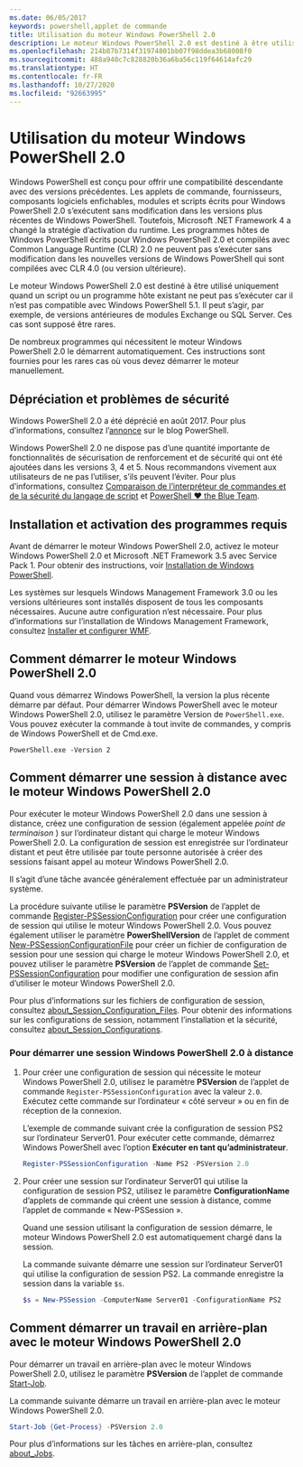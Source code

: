 ```yaml
---
ms.date: 06/05/2017
keywords: powershell,applet de commande
title: Utilisation du moteur Windows PowerShell 2.0
description: Le moteur Windows PowerShell 2.0 est destiné à être utilisé uniquement quand un script ou un programme hôte existant ne peut pas s’exécuter, car les programmes hôtes écrits pour Windows PowerShell 2.0 et compilés avec CLR 2.0 ne peuvent pas être exécutés sans modification.
ms.openlocfilehash: 214b87b7314f31974801bb07f98ddea3b68008f0
ms.sourcegitcommit: 488a940c7c828820b36a6ba56c119f64614afc29
ms.translationtype: HT
ms.contentlocale: fr-FR
ms.lasthandoff: 10/27/2020
ms.locfileid: "92663995"
---
```

# <a name="using-the-windows-powershell-20-engine"></a>Utilisation du moteur Windows PowerShell 2.0

Windows PowerShell est conçu pour offrir une compatibilité descendante avec des versions précédentes. Les applets de commande, fournisseurs, composants logiciels enfichables, modules et scripts écrits pour Windows PowerShell 2.0 s’exécutent sans modification dans les versions plus récentes de Windows PowerShell. Toutefois, Microsoft .NET Framework 4 a changé la stratégie d’activation du runtime.
Les programmes hôtes de Windows PowerShell écrits pour Windows PowerShell 2.0 et compilés avec Common Language Runtime (CLR) 2.0 ne peuvent pas s’exécuter sans modification dans les nouvelles versions de Windows PowerShell qui sont compilées avec CLR 4.0 (ou version ultérieure).

Le moteur Windows PowerShell 2.0 est destiné à être utilisé uniquement quand un script ou un programme hôte existant ne peut pas s’exécuter car il n’est pas compatible avec Windows PowerShell 5.1. Il peut s’agir, par exemple, de versions antérieures de modules Exchange ou SQL Server. Ces cas sont supposé être rares.

De nombreux programmes qui nécessitent le moteur Windows PowerShell 2.0 le démarrent automatiquement. Ces instructions sont fournies pour les rares cas où vous devez démarrer le moteur manuellement.

## <a name="deprecation-and-security-concerns"></a>Dépréciation et problèmes de sécurité

Windows PowerShell 2.0 a été déprécié en août 2017. Pour plus d’informations, consultez l’[annonce][] sur le blog PowerShell.

Windows PowerShell 2.0 ne dispose pas d’une quantité importante de fonctionnalités de sécurisation de renforcement et de sécurité qui ont été ajoutées dans les versions 3, 4 et 5. Nous recommandons vivement aux utilisateurs de ne pas l’utiliser, s’ils peuvent l’éviter. Pour plus d’informations, consultez [Comparaison de l’interpréteur de commandes et de la sécurité du langage de script][] et [PowerShell ♥ the Blue Team][blueteam].

## <a name="installing-and-enabling-required-programs"></a>Installation et activation des programmes requis

Avant de démarrer le moteur Windows PowerShell 2.0, activez le moteur Windows PowerShell 2.0 et Microsoft .NET Framework 3.5 avec Service Pack 1. Pour obtenir des instructions, voir [Installation de Windows PowerShell][].

Les systèmes sur lesquels Windows Management Framework 3.0 ou les versions ultérieures sont installés disposent de tous les composants nécessaires. Aucune autre configuration n’est nécessaire. Pour plus d’informations sur l’installation de Windows Management Framework, consultez [Installer et configurer WMF][].

## <a name="how-to-start-the-windows-powershell-20-engine"></a>Comment démarrer le moteur Windows PowerShell 2.0

Quand vous démarrez Windows PowerShell, la version la plus récente démarre par défaut. Pour démarrer Windows PowerShell avec le moteur Windows PowerShell 2.0, utilisez le paramètre Version de `PowerShell.exe`. Vous pouvez exécuter la commande à tout invite de commandes, y compris de Windows PowerShell et de Cmd.exe.

```
PowerShell.exe -Version 2
```

## <a name="how-to-start-a-remote-session-with-the-windows-powershell-20-engine"></a>Comment démarrer une session à distance avec le moteur Windows PowerShell 2.0

Pour exécuter le moteur Windows PowerShell 2.0 dans une session à distance, créez une configuration de session (également appelée _point de terminaison_ ) sur l’ordinateur distant qui charge le moteur Windows PowerShell 2.0. La configuration de session est enregistrée sur l’ordinateur distant et peut être utilisée par toute personne autorisée à créer des sessions faisant appel au moteur Windows PowerShell 2.0.

Il s’agit d’une tâche avancée généralement effectuée par un administrateur système.

La procédure suivante utilise le paramètre **PSVersion** de l’applet de commande [Register-PSSessionConfiguration][] pour créer une configuration de session qui utilise le moteur Windows PowerShell 2.0. Vous pouvez également utiliser le paramètre **PowerShellVersion** de l’applet de comment [New-PSSessionConfigurationFile][] pour créer un fichier de configuration de session pour une session qui charge le moteur Windows PowerShell 2.0, et pouvez utiliser le paramètre **PSVersion** de l’applet de commande [Set-PSSessionConfiguration][] pour modifier une configuration de session afin d’utiliser le moteur Windows PowerShell 2.0.

Pour plus d’informations sur les fichiers de configuration de session, consultez [about_Session_Configuration_Files][].
Pour obtenir des informations sur les configurations de session, notamment l’installation et la sécurité, consultez [about_Session_Configurations][].

### <a name="to-start-a-remote-windows-powershell-20-session"></a>Pour démarrer une session Windows PowerShell 2.0 à distance

1. Pour créer une configuration de session qui nécessite le moteur Windows PowerShell 2.0, utilisez le paramètre **PSVersion** de l’applet de commande `Register-PSSessionConfiguration` avec la valeur `2.0`.
   Exécutez cette commande sur l’ordinateur « côté serveur » ou en fin de réception de la connexion.

   L’exemple de commande suivant crée la configuration de session PS2 sur l’ordinateur Server01. Pour exécuter cette commande, démarrez Windows PowerShell avec l’option **Exécuter en tant qu’administrateur**.

   ```powershell
   Register-PSSessionConfiguration -Name PS2 -PSVersion 2.0
   ```

1. Pour créer une session sur l’ordinateur Server01 qui utilise la configuration de session PS2, utilisez le paramètre **ConfigurationName** d’applets de commande qui créent une session à distance, comme l’applet de commande « New-PSSession ».

   Quand une session utilisant la configuration de session démarre, le moteur Windows PowerShell 2.0 est automatiquement chargé dans la session.

   La commande suivante démarre une session sur l’ordinateur Server01 qui utilise la configuration de session PS2. La commande enregistre la session dans la variable `$s`.

   ```powershell
   $s = New-PSSession -ComputerName Server01 -ConfigurationName PS2
   ```

## <a name="how-to-start-a-background-job-with-the-windows-powershell-20-engine"></a>Comment démarrer un travail en arrière-plan avec le moteur Windows PowerShell 2.0

Pour démarrer un travail en arrière-plan avec le moteur Windows PowerShell 2.0, utilisez le paramètre **PSVersion** de l’applet de commande [Start-Job][].

La commande suivante démarre un travail en arrière-plan avec le moteur Windows PowerShell 2.0.

```powershell
Start-Job {Get-Process} -PSVersion 2.0
```

Pour plus d’informations sur les tâches en arrière-plan, consultez [about_Jobs][].

<!-- link references -->
[Annonce]: https://devblogs.microsoft.com/powershell/windows-powershell-2-0-deprecation/
[Comparaison de l’interpréteur de commandes et de la sécurité du langage de script]: https://devblogs.microsoft.com/powershell/a-comparison-of-shell-and-scripting-language-security/
[blueteam]: https://devblogs.microsoft.com/powershell/powershell-the-blue-team/
[Installation de Windows PowerShell]: install/Installing-Windows-PowerShell.md
[Installer et configurer WMF]: wmf/setup/install-configure.md
[Register-PSSessionConfiguration]: /powershell/module/Microsoft.PowerShell.Core/Register-PSSessionConfiguration
[New-PSSessionConfigurationFile]: /powershell/module/Microsoft.PowerShell.Core/New-PSSessionConfigurationFile
[Set-PSSessionConfiguration]: /powershell/module/Microsoft.PowerShell.Core/Set-PSSessionConfiguration
[about_Session_Configuration_Files]: /powershell/module/Microsoft.PowerShell.Core/about/about_Session_Configuration_Files
[about_Session_Configurations]: /powershell/module/Microsoft.PowerShell.Core/about/about_Session_Configurations
[Start-Job]: /powershell/module/microsoft.powershell.core/start-job
[about_Jobs]: /powershell/module/microsoft.powershell.core/about/about_jobs
